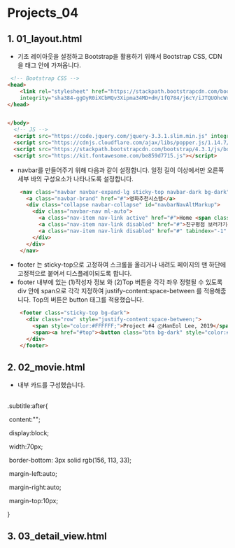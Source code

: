 # Projects_04

## 1. 01_layout.html

- 기초 레이아웃을 설정하고  Bootstrap을 활용하기 위해서 Bootstrap CSS, CDN을 <head>태그 안에 가져옵니다.

```html
 <!-- Bootstrap CSS -->
<head>
    <link rel="stylesheet" href="https://stackpath.bootstrapcdn.com/bootstrap/4.3.1/css/bootstrap.min.css"
    integrity="sha384-ggOyR0iXCbMQv3Xipma34MD+dH/1fQ784/j6cY/iJTQUOhcWr7x9JvoRxT2MZw1T" crossorigin="anonymous">
</head>


</body>
  <!-- JS -->
  <script src="https://code.jquery.com/jquery-3.3.1.slim.min.js" integrity="sha384-q8i/X+965DzO0rT7abK41JStQIAqVgRVzpbzo5smXKp4YfRvH+8abtTE1Pi6jizo" crossorigin="anonymous"></script>
  <script src="https://cdnjs.cloudflare.com/ajax/libs/popper.js/1.14.7/umd/popper.min.js" integrity="sha384-UO2eT0CpHqdSJQ6hJty5KVphtPhzWj9WO1clHTMGa3JDZwrnQq4sF86dIHNDz0W1" crossorigin="anonymous"></script>
  <script src="https://stackpath.bootstrapcdn.com/bootstrap/4.3.1/js/bootstrap.min.js" integrity="sha384-JjSmVgyd0p3pXB1rRibZUAYoIIy6OrQ6VrjIEaFf/nJGzIxFDsf4x0xIM+B07jRM" crossorigin="anonymous"></script>
  <script src="https://kit.fontawesome.com/be859d7715.js"></script>
```

- navbar를 만들어주기 위해 다음과 같이 설정합니다. 일정 길이 이상에서만 오른쪽 세부 바의 구성요소가 나타나도록 설정합니다.

```html
    <nav class="navbar navbar-expand-lg sticky-top navbar-dark bg-dark">
      <a class="navbar-brand" href="#">영화추천시스템</a>
      <div class="collapse navbar-collapse" id="navbarNavAltMarkup">
        <div class="navbar-nav ml-auto">
          <a class="nav-item nav-link active" href="#">Home <span class="sr-only">(current)</span></a>
          <a class="nav-item nav-link disabled" href="#">친구평점 보러가기</a>
          <a class="nav-item nav-link disabled" href="#" tabindex="-1" aria-disabled="true">Login</a>
        </div>
      </div>
    </nav>
```

- footer 는 sticky-top으로 고정하여 스크롤을 올리거나 내려도 페이지의 맨 하단에 고정적으로 붙어서 디스플레이되도록 합니다.
- footer 내부에 있는 (1)작성자 정보 와 (2)Top 버튼을 각각 좌우 정렬될 수 있도록 div 안에 span으로 각각 지정하여 justify-content:space-between 를 적용해줍니다. Top의 버튼은 button 태그를 적용했습니다.

```html
    <footer class="sticky-top bg-dark">
      <div class="row" style="justify-content:space-between;"> 
        <span style="color:#FFFFFF;">Project #4 ⓒHanEol Lee, 2019</span>
        <span><a href="#top"><button class="btn bg-dark" style="color:#FFFFFF;"><strong>Top</strong></button></a></span>
      </div> 
    </footer>
```

## 2. 02_movie.html

- 내부 카드를 구성했습니다.

## 





.subtitle:after{

​    content:"";

​    display:block;

​    width:70px;

​    border-bottom: 3px solid rgb(156, 113, 33);

​    margin-left:auto;

​    margin-right:auto;

​    margin-top:10px;

  }

## 3. 03_detail_view.html

